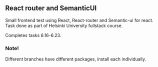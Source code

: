 

## React router and SemanticUI

Small frontend test using React, React-router and Semantic-ui for react. Task done as part of Helsinki University fullstack course.


Completes tasks 6.16-6.23.

### Note!

Different branches have different packages, install each individually.
